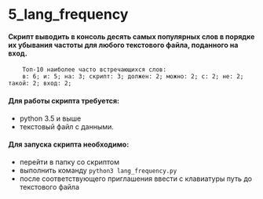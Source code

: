 # 5_lang_frequency


#### Скрипт выводить в консоль десять самых популярных слов в порядке их убывания частоты для любого текстового файла, поданного на вход.
```
    Топ-10 наиболее часто встречающихся слов:
    в: 6; и: 5; на: 3; скрипт: 3; должен: 2; можно: 2; с: 2; не: 2; такой: 2; вход: 2;
```


#### Для работы скрипта требуется:

- python 3.5 и выше
- текстовый файл с данными.


#### Для запуска скрипта необходимо:

- перейти в папку со скриптом
- выполнить команду `python3 lang_frequency.py`
- после соответствующего приглашения ввести с клавиатуры путь до текстового файла

